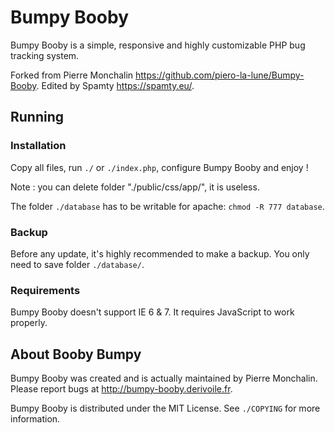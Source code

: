 # Bumpy Booby

Bumpy Booby is a simple, responsive and highly customizable PHP bug tracking
system.

Forked from Pierre Monchalin <https://github.com/piero-la-lune/Bumpy-Booby>. Edited by Spamty <https://spamty.eu/>.

## Running

### Installation

Copy all files, run `./` or `./index.php`, configure Bumpy Booby and enjoy !

Note : you can delete folder "./public/css/app/", it is useless.

The folder `./database` has to be writable for apache: `chmod -R 777 database`.

### Backup

Before any update, it's highly recommended to make a backup. You only need to
save folder `./database/`.

### Requirements

Bumpy Booby doesn't support IE 6 & 7. It requires JavaScript to work
properly.

## About Booby Bumpy

Bumpy Booby was created and is actually maintained by Pierre Monchalin. Please
report bugs at <http://bumpy-booby.derivoile.fr>.

Bumpy Booby is distributed under the MIT License. See `./COPYING` for more
information.
